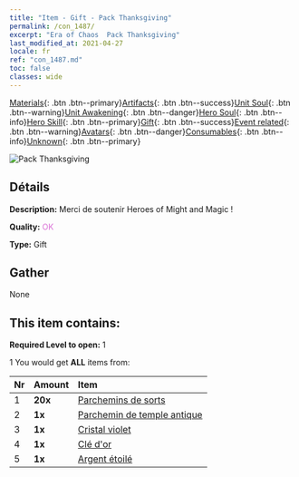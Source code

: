 ```yaml
---
title: "Item - Gift - Pack Thanksgiving"
permalink: /con_1487/
excerpt: "Era of Chaos  Pack Thanksgiving"
last_modified_at: 2021-04-27
locale: fr
ref: "con_1487.md"
toc: false
classes: wide
---
```

 [Materials](/ItemsFR/){: .btn .btn--primary}[Artifacts](/ItemsFR/Artifacts/){: .btn .btn--success}[Unit Soul](/ItemsFR/UnitSoul/){: .btn .btn--warning}[Unit Awakening](/ItemsFR/UnitAwakening/){: .btn .btn--danger}[Hero Soul](/ItemsFR/HeroSoul/){: .btn .btn--info}[Hero Skill](/ItemsFR/HeroSkill/){: .btn .btn--primary}[Gift](/ItemsFR/Gift/){: .btn .btn--success}[Event related](/ItemsFR/Events/){: .btn .btn--warning}[Avatars](/ItemsFR/Avatars/){: .btn .btn--danger}[Consumables](/ItemsFR/Consumables/){: .btn .btn--info}[Unknown](/ItemsFR/Unknown/){: .btn .btn--primary}

 ![Pack Thanksgiving](/images/t/i_906011.png)

## Détails
 **Description:** Merci de soutenir Heroes of Might and Magic !

 **Quality:** <span style="color: #DA70D6">OK</span>

 **Type:** Gift

## Gather

  None

## This item contains:

 **Required Level to open:** 1

 1 You would get **ALL** items  from:

  | Nr | Amount |     Item    |
  |:---|:-------|:------------|
  | 1 |  **20x** | [Parchemins de sorts](/ItemsFR/con_694/) |  | 
  | 2 |  **1x** | [Parchemin de temple antique](/ItemsFR/con_697/) |  | 
  | 3 |  **1x** | [Cristal violet](/ItemsFR/con_720/) |  | 
  | 4 |  **1x** | [Clé d'or](/ItemsFR/con_783/) |  | 
  | 5 |  **1x** | [Argent étoilé](/ItemsFR/con_969/) |  | 
